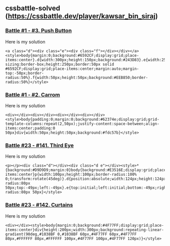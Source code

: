 ## cssbattle-solved (https://cssbattle.dev/player/kawsar_bin_siraj)


### [ Battle #1 - #3. Push Button](https://cssbattle.dev/play/3)
Here is my solution
```
<a class="d"><div class="e"><div class="f"></div></div></a><style>body{margin:0;background:#6592CF;display:grid;place-items:center}.d{width:300px;height:150px;background:#243D83}.e{width:250px;box-sizing:border-box;height:250px;border:50px solid #6592CF;display:grid;place-items:center;margin:auto;margin-top:-50px;border-radius:50%}.f{width:50px;height:50px;background:#EEB850;border-radius:50%}</style>
```

### [ Battle #1 - #2. Carrom](https://cssbattle.dev/play/2)
Here is my solution
```
<div></div><div></div><div></div><div></div><style>body{padding:0;margin:0;background:#62374e;display:grid;grid-template-columns:repeat(2,50px);justify-content:space-between;align-items:center;padding:0 50px}div{width:50px;height:50px;background:#fdc57b}</style>
```


### [ Battle #23 - #141.  Third Eye](https://cssbattle.dev/play/141)
Here is my solution
```
<p></p><div class="d"></div><div class="d e"></div><style>*{background:#D9D9D9;margin:0}body{background:#E3516E;display:grid;place-items:center}p{width:100px;height:100px;border-radius:100% 0;transform:rotate(45deg)}.d{position:absolute;width:124px;height:124px;border-radius:80px 50px;top:-49px;left:-49px}.e{top:initial;left:initial;bottom:-49px;right:-49px;border-radius:80px 50px}</style>
```


### [ Battle #23 - #142.  Curtains](https://cssbattle.dev/play/142)
Here is my solution
```
<div></div><style>body{margin:0;background:#4F77FF;display:grid;place-items:center}div{height:200px;width:300px;background:repeating-linear-gradient(90deg,#1038BF 0,#1038BF 60px,#4F77FF 60px,#4F77FF 80px,#FFFFFF 80px,#FFFFFF 100px,#4F77FF 100px,#4F77FF 120px)}</style>
```


